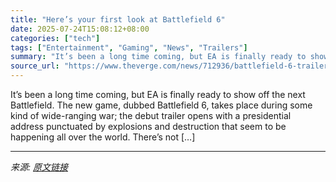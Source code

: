 ```yaml
---
title: "Here’s your first look at Battlefield 6"
date: 2025-07-24T15:08:12+08:00
categories: ["tech"]
tags: ["Entertainment", "Gaming", "News", "Trailers"]
summary: "It’s been a long time coming, but EA is finally ready to show off the next Battlefield. The new game, dubbed Battlefield 6, takes place during some kind of wide-ranging war; the debut trailer opens wi"
source_url: "https://www.theverge.com/news/712936/battlefield-6-trailer"
---
```


It’s been a long time coming, but EA is finally ready to show off the next Battlefield. The new game, dubbed Battlefield 6, takes place during some kind of wide-ranging war; the debut trailer opens with a presidential address punctuated by explosions and destruction that seem to be happening all over the world. There&#8217;s not [&#8230;]

---

*来源: [原文链接](https://www.theverge.com/news/712936/battlefield-6-trailer)*
